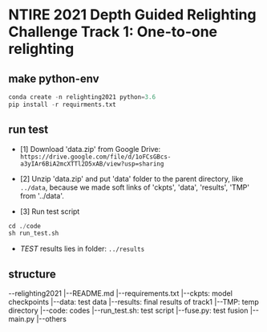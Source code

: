 # NTIRE 2021 Depth Guided Relighting Challenge Track 1: One-to-one relighting

## make python-env
```python
conda create -n relighting2021 python=3.6
pip install -r requirments.txt
```

## run test

- [1] Download 'data.zip' from Google Drive:
`https://drive.google.com/file/d/1oFCsGBcs-a3yIAr6BiA2mcXTTl2D5xAB/view?usp=sharing`

- [2] Unzip 'data.zip' and put 'data' folder to the parent directory, like `../data`, because we made soft links of 'ckpts', 'data', 'results', 'TMP' from '../data'.

- [3] Run test script
```python
cd ./code
sh run_test.sh
```

- *TEST* results lies in folder: `../results`


## structure
--relighting2021
 |--README.md 
 |--requirements.txt
 |--ckpts: model checkpoints
 |--data: test data
 |--results: final results of track1
 |--TMP: temp directory
 |--code: codes
    |--run_test.sh: test script
    |--fuse.py: test fusion
    |--main.py
    |--others
